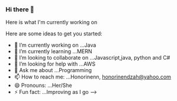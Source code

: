 ### Hi there 👋

Here is what I'm currently working on

Here are some ideas to get you started:

- 🔭 I’m currently working on ...Java
- 🌱 I’m currently learning ...MERN
- 👯 I’m looking to collaborate on ...Javascript,java, python and C#
- 🤔 I’m looking for help with ...AWS
- 💬 Ask me about ...Programming
- 📫 How to reach me: ...Honorinenn, honorinendzah@yahoo.com
- 😄 Pronouns: ...Her/She
- ⚡ Fun fact: ...Improving as I go
-->
